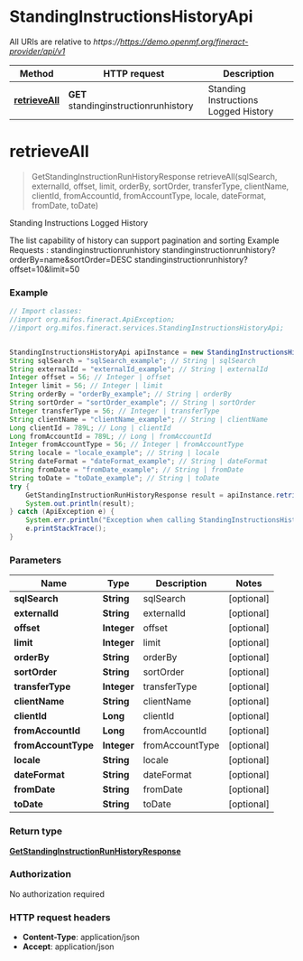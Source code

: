 # StandingInstructionsHistoryApi

All URIs are relative to *https://https://demo.openmf.org/fineract-provider/api/v1*

Method | HTTP request | Description
------------- | ------------- | -------------
[**retrieveAll**](StandingInstructionsHistoryApi.md#retrieveAll) | **GET** standinginstructionrunhistory | Standing Instructions Logged History


<a name="retrieveAll"></a>
# **retrieveAll**
> GetStandingInstructionRunHistoryResponse retrieveAll(sqlSearch, externalId, offset, limit, orderBy, sortOrder, transferType, clientName, clientId, fromAccountId, fromAccountType, locale, dateFormat, fromDate, toDate)

Standing Instructions Logged History

The list capability of history can support pagination and sorting   Example Requests :  standinginstructionrunhistory  standinginstructionrunhistory?orderBy&#x3D;name&amp;sortOrder&#x3D;DESC  standinginstructionrunhistory?offset&#x3D;10&amp;limit&#x3D;50

### Example
```java
// Import classes:
//import org.mifos.fineract.ApiException;
//import org.mifos.fineract.services.StandingInstructionsHistoryApi;


StandingInstructionsHistoryApi apiInstance = new StandingInstructionsHistoryApi();
String sqlSearch = "sqlSearch_example"; // String | sqlSearch
String externalId = "externalId_example"; // String | externalId
Integer offset = 56; // Integer | offset
Integer limit = 56; // Integer | limit
String orderBy = "orderBy_example"; // String | orderBy
String sortOrder = "sortOrder_example"; // String | sortOrder
Integer transferType = 56; // Integer | transferType
String clientName = "clientName_example"; // String | clientName
Long clientId = 789L; // Long | clientId
Long fromAccountId = 789L; // Long | fromAccountId
Integer fromAccountType = 56; // Integer | fromAccountType
String locale = "locale_example"; // String | locale
String dateFormat = "dateFormat_example"; // String | dateFormat
String fromDate = "fromDate_example"; // String | fromDate
String toDate = "toDate_example"; // String | toDate
try {
    GetStandingInstructionRunHistoryResponse result = apiInstance.retrieveAll(sqlSearch, externalId, offset, limit, orderBy, sortOrder, transferType, clientName, clientId, fromAccountId, fromAccountType, locale, dateFormat, fromDate, toDate);
    System.out.println(result);
} catch (ApiException e) {
    System.err.println("Exception when calling StandingInstructionsHistoryApi#retrieveAll");
    e.printStackTrace();
}
```

### Parameters

Name | Type | Description  | Notes
------------- | ------------- | ------------- | -------------
 **sqlSearch** | **String**| sqlSearch | [optional]
 **externalId** | **String**| externalId | [optional]
 **offset** | **Integer**| offset | [optional]
 **limit** | **Integer**| limit | [optional]
 **orderBy** | **String**| orderBy | [optional]
 **sortOrder** | **String**| sortOrder | [optional]
 **transferType** | **Integer**| transferType | [optional]
 **clientName** | **String**| clientName | [optional]
 **clientId** | **Long**| clientId | [optional]
 **fromAccountId** | **Long**| fromAccountId | [optional]
 **fromAccountType** | **Integer**| fromAccountType | [optional]
 **locale** | **String**| locale | [optional]
 **dateFormat** | **String**| dateFormat | [optional]
 **fromDate** | **String**| fromDate | [optional]
 **toDate** | **String**| toDate | [optional]

### Return type

[**GetStandingInstructionRunHistoryResponse**](GetStandingInstructionRunHistoryResponse.md)

### Authorization

No authorization required

### HTTP request headers

 - **Content-Type**: application/json
 - **Accept**: application/json

